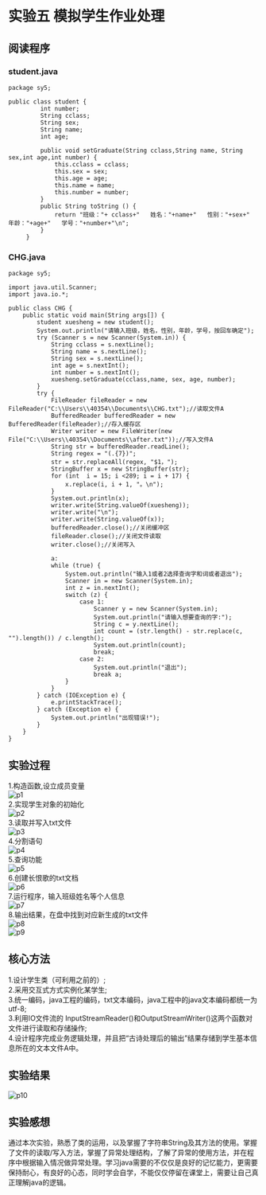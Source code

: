 # 实验五 模拟学生作业处理  
## 阅读程序   
### student.java  
```
package sy5;

public class student {
         int number;
         String cclass;
         String sex;
         String name;
         int age;

         public void setGraduate(String cclass,String name, String sex,int age,int number) {
             this.cclass = cclass;
        	 this.sex = sex;
             this.age = age;
             this.name = name;
             this.number = number;
         }
         public String toString () {
             return "班级："+ cclass+"   姓名："+name+"   性别："+sex+"   年龄："+age+"   学号："+number+"\n";
         }
     }

```
### CHG.java  
```
package sy5;

import java.util.Scanner;
import java.io.*;

public class CHG {
    public static void main(String args[]) {
        student xuesheng = new student();
        System.out.println("请输入班级，姓名，性别，年龄，学号，按回车确定");
        try (Scanner s = new Scanner(System.in)) {
			String cclass = s.nextLine();
			String name = s.nextLine();
			String sex = s.nextLine();
			int age = s.nextInt();
			int number = s.nextInt();
			xuesheng.setGraduate(cclass,name, sex, age, number);
		}
        try {
            FileReader fileReader = new FileReader("C:\\Users\\40354\\Documents\\CHG.txt");//读取文件A
            BufferedReader bufferedReader = new BufferedReader(fileReader);//存入缓存区
            Writer writer = new FileWriter(new File("C:\\Users\\40354\\Documents\\after.txt"));//写入文件A
            String str = bufferedReader.readLine();
            String regex = "(.{7})";
            str = str.replaceAll(regex, "$1，");
            StringBuffer x = new StringBuffer(str);
            for (int  i = 15; i <289; i = i + 17) {
                x.replace(i, i + 1, "。\n");
            }
            System.out.println(x);
            writer.write(String.valueOf(xuesheng));
            writer.write("\n");
            writer.write(String.valueOf(x));
            bufferedReader.close();//关闭缓冲区
            fileReader.close();//关闭文件读取
            writer.close();//关闭写入

            a:
            while (true) {
                System.out.println("输入1或者2选择查询字和词或者退出");
                Scanner in = new Scanner(System.in);
                int z = in.nextInt();
                switch (z) {
                    case 1:
                        Scanner y = new Scanner(System.in);
                        System.out.println("请输入想要查询的字:");
                        String c = y.nextLine();
                        int count = (str.length() - str.replace(c, "").length()) / c.length(); 
                        System.out.println(count);
                        break;
                    case 2:
                        System.out.println("退出");
                        break a;
                }
            }
        } catch (IOException e) {
            e.printStackTrace();
        } catch (Exception e) {
            System.out.println("出现错误!");
        }
    }
}
```
## 实验过程  
1.构造函数,设立成员变量   
![p1](https://github.com/D1LEAM/EX5/blob/main/5-1.png)  
2.实现学生对象的初始化   
![p2](https://github.com/D1LEAM/EX5/blob/main/5-2.png)  
3.读取并写入txt文件  
![p3](https://github.com/D1LEAM/EX5/blob/main/5-3.png)   
4.分割语句  
![p4](https://github.com/D1LEAM/EX5/blob/main/5-4.png)   
5.查询功能  
![p5](https://github.com/D1LEAM/EX5/blob/main/5-5.png)   
6.创建长恨歌的txt文档  
![p6](https://github.com/D1LEAM/EX5/blob/main/5-6.png)   
7.运行程序，输入班级姓名等个人信息  
![p7](https://github.com/D1LEAM/EX5/blob/main/5-7.png)  
8.输出结果，在盘中找到对应新生成的txt文件  
![p8](https://github.com/D1LEAM/EX5/blob/main/5-8.png)  
![p9](https://github.com/D1LEAM/EX5/blob/main/5-9.png)  
## 核心方法  
1.设计学生类（可利用之前的）;  
2.采用交互式方式实例化某学生;  
3.统一编码，java工程的编码，txt文本编码，java工程中的java文本编码都统一为utf-8;  
3.利用IO文件流的 InputStreamReader()和OutputStreamWriter()这两个函数对文件进行读取和存储操作;      
4.设计程序完成业务逻辑处理，并且把“古诗处理后的输出”结果存储到学生基本信息所在的文本文件A中。  
## 实验结果  
![p10](https://github.com/D1LEAM/EX5/blob/main/5-10.png)  
## 实验感想  
通过本次实验，熟悉了类的运用，以及掌握了字符串String及其方法的使用。掌握了文件的读取/写入方法，掌握了异常处理结构，了解了异常的使用方法，并在程序中根据输入情况做异常处理。学习java需要的不仅仅是良好的记忆能力，更需要保持耐心，有良好的心态，同时学会自学，不能仅仅停留在课堂上，需要让自己真正理解java的逻辑。  

